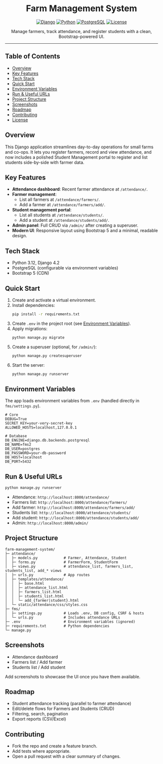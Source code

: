 <div align="center">

# Farm Management System

[![Django](https://img.shields.io/badge/Django-4.2-092E20?logo=django&logoColor=white)](https://www.djangoproject.com/)
[![Python](https://img.shields.io/badge/Python-3.12-3776AB?logo=python&logoColor=white)](https://www.python.org/)
[![PostgreSQL](https://img.shields.io/badge/PostgreSQL-15-4169E1?logo=postgresql&logoColor=white)](https://www.postgresql.org/)
[![License](https://img.shields.io/badge/License-MIT-informational)](#license)

Manage farmers, track attendance, and register students with a clean, Bootstrap-powered UI.

</div>

---

## Table of Contents

- [Overview](#overview)
- [Key Features](#key-features)
- [Tech Stack](#tech-stack)
- [Quick Start](#quick-start)
- [Environment Variables](#environment-variables)
- [Run & Useful URLs](#run--useful-urls)
- [Project Structure](#project-structure)
- [Screenshots](#screenshots)
- [Roadmap](#roadmap)
- [Contributing](#contributing)
- [License](#license)

## Overview

This Django application streamlines day-to-day operations for small farms and co-ops. It lets you register farmers, record and view attendance, and now includes a polished Student Management portal to register and list students side-by-side with farmer data.

## Key Features

- **Attendance dashboard**: Recent farmer attendance at `/attendance/`.
- **Farmer management**:
  - List all farmers at `/attendance/farmers/`.
  - Add a farmer at `/attendance/farmers/add/`.
- **Student management portal**:
  - List all students at `/attendance/students/`.
  - Add a student at `/attendance/students/add/`.
- **Admin panel**: Full CRUD via `/admin/` after creating a superuser.
- **Modern UI**: Responsive layout using Bootstrap 5 and a minimal, readable design.

## Tech Stack

- Python 3.12, Django 4.2
- PostgreSQL (configurable via environment variables)
- Bootstrap 5 (CDN)

## Quick Start

1. Create and activate a virtual environment.
2. Install dependencies:
   ```bash
   pip install -r requirements.txt
   ```
3. Create `.env` in the project root (see [Environment Variables](#environment-variables)).
4. Apply migrations:
   ```bash
   python manage.py migrate
   ```
5. Create a superuser (optional, for `/admin/`):
   ```bash
   python manage.py createsuperuser
   ```
6. Start the server:
   ```bash
   python manage.py runserver
   ```

## Environment Variables

The app loads environment variables from `.env` (handled directly in `fms/settings.py`).

```env
# Core
DEBUG=True
SECRET_KEY=your-very-secret-key
ALLOWED_HOSTS=localhost,127.0.0.1

# Database
DB_ENGINE=django.db.backends.postgresql
DB_NAME=fms2
DB_USER=postgres
DB_PASSWORD=your-db-password
DB_HOST=localhost
DB_PORT=5432
```

## Run & Useful URLs

```bash
python manage.py runserver
```

- Attendance: `http://localhost:8000/attendance/`
- Farmers list: `http://localhost:8000/attendance/farmers/`
- Add farmer: `http://localhost:8000/attendance/farmers/add/`
- Students list: `http://localhost:8000/attendance/students/`
- Add student: `http://localhost:8000/attendance/students/add/`
- Admin: `http://localhost:8000/admin/`

## Project Structure

```
farm-management-system/
├─ attendance/
│  ├─ models.py            # Farmer, Attendance, Student
│  ├─ forms.py             # FarmerForm, StudentForm
│  ├─ views.py             # attendance_list, farmers_list, students_list, add_* views
│  ├─ urls.py              # App routes
│  ├─ templates/attendance/
│  │  ├─ base.html
│  │  ├─ attendance_list.html
│  │  ├─ farmers_list.html
│  │  ├─ students_list.html
│  │  └─ add_{farmer|student}.html
│  └─ static/attendance/css/styles.css
├─ fms/
│  ├─ settings.py          # Loads .env, DB config, CSRF & hosts
│  └─ urls.py              # Includes attendance URLs
├─ .env                    # Environment variables (ignored)
├─ requirements.txt        # Python dependencies
└─ manage.py
```

## Screenshots

- Attendance dashboard
- Farmers list / Add farmer
- Students list / Add student

Add screenshots to showcase the UI once you have them available.

## Roadmap

- Student attendance tracking (parallel to farmer attendance)
- Edit/delete flows for Farmers and Students (CRUD)
- Filtering, search, pagination
- Export reports (CSV/Excel)

## Contributing

- Fork the repo and create a feature branch.
- Add tests where appropriate.
- Open a pull request with a clear summary of changes.

